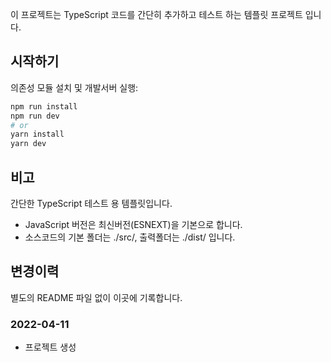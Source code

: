 이 프로젝트는 TypeScript 코드를 간단히 추가하고 테스트 하는 템플릿 프로젝트 입니다.

## 시작하기

의존성 모듈 설치 및 개발서버 실행:

```bash
npm run install
npm run dev
# or
yarn install
yarn dev
```

## 비고

간단한 TypeScript 테스트 용 템플릿입니다.

- JavaScript 버전은 최신버전(ESNEXT)을 기본으로 합니다.
- 소스코드의 기본 폴더는 ./src/, 출력폴더는 ./dist/ 입니다.


## 변경이력

별도의 README 파일 없이 이곳에 기록합니다.

### 2022-04-11

- 프로젝트 생성